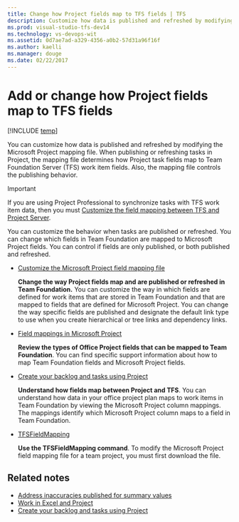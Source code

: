 ```yaml
---
title: Change how Project fields map to TFS fields | TFS
description: Customize how data is published and refreshed by modifying the Microsoft Project mapping file for Team Foundation Server (TFS)
ms.prod: visual-studio-tfs-dev14
ms.technology: vs-devops-wit
ms.assetid: 0d7ae7ad-a329-4356-a0b2-57d31a96f16f
ms.author: kaelli
ms.manager: douge
ms.date: 02/22/2017 
---
```

# Add or change how Project fields map to TFS fields

[!INCLUDE [temp](../../_shared/version-vsts-tfs-all-versions.md)]  

You can customize how data is published and refreshed by modifying the Microsoft Project mapping file. When publishing or refreshing tasks in Project, the mapping file determines how Project task fields map to Team Foundation Server (TFS) work item fields. Also, the mapping file controls the publishing behavior.  
  
> [!IMPORTANT]  
>  If you are using Project Professional to synchronize tasks with TFS work item data, then you must [Customize the field mapping between TFS and Project Server](../../tfs-ps-sync/customize-field-mapping-tfs-project-server.md).  
  
 You can customize the behavior when tasks are published or refreshed. You can change which fields in Team Foundation are mapped to Microsoft Project fields. You can control if fields are only published, or both published and refreshed.  
  
-   [Customize the Microsoft Project field mapping file](customize-project-field-mapping-file.md)  
  
     **Change the way Project fields map and are published or refreshed in Team Foundation.** You can customize the way in which fields are defined for work items that are stored in Team Foundation and that are mapped to fields that are defined for Microsoft Project. You can change the way specific fields are published and designate the default link type to use when you create hierarchical or tree links and dependency links.  
  
-   [Field mappings in Microsoft Project](field-mappings-in-microsoft-project.md)  
  
     **Review the types of Office Project fields that can be mapped to Team Foundation**. You can find specific support information about how to map Team Foundation fields and Microsoft Project fields.  
  
-   [Create your backlog and tasks using Project](../../backlogs/office/create-your-backlog-tasks-using-project.md)  
  
     **Understand how fields map between Project and TFS**. You can understand how data in your office project plan maps to work items in Team Foundation by viewing the Microsoft Project column mappings. The mappings identify which Microsoft Project column maps to a field in Team Foundation.  
  
-   [TFSFieldMapping](upload-or-download-the-microsoft-project-mapping-file.md)  
  
     **Use the TFSFieldMapping command**. To modify the Microsoft Project field mapping file for a team project, you must first download the file.  
  
## Related notes 
-  [Address inaccuracies published for summary values](../../../report/sql-reports/address-inaccuracies-published-for-summary-values.md)   
-  [Work in Excel and Project](../../backlogs/office/track-work-vsts-tfs.md)   
-  [Create your backlog and tasks using Project](../../backlogs/office/create-your-backlog-tasks-using-project.md)
